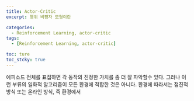 ```yaml
---
title: Actor-Critic
excerpt: 행위 비평자 모형이란

categories:
  - Reinforcement Learning, actor-critic
tags:
  - [Reinforcement Learning, actor-critic]

toc: ture
toc_stcky: true
---
```


에피소드 전체를 표집하면 각 동작의 진정한 가치를 좀 더 잘 파악할수 있다.
그러나 이런 부류의 일화적 알고리즘이 모든 환경에 적합한 것은 아니다. 환경에 따라서는 점진적 방식 또는 온라인 방식, 즉 환경에서 





















